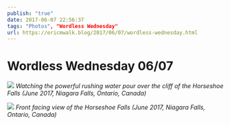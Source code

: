 ```yaml
---
publish: "true"
date: 2017-06-07 22:56:37
tags: "Photos", "Wordless Wednesday"
url: https://ericmwalk.blog/2017/06/07/wordless-wednesday.html
---
```


# Wordless Wednesday 06/07

![](https://ericmwalk.blog/uploads/2022/c998d7cd86.jpg)
*Watching the powerful rushing water pour over the cliff of the Horseshoe Falls (June 2017, Niagara Falls, Ontario, Canada)*


![](https://ericmwalk.blog/uploads/2022/97b505911a.jpg)
*Front facing view of the Horseshoe Falls (June 2017, Niagara Falls, Ontario, Canada)*
